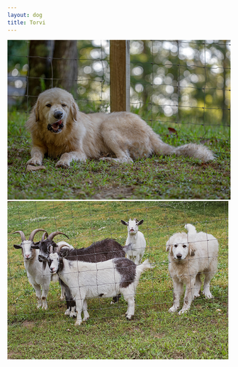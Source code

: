 ```yaml
---
layout: dog
title: Torvi
---
```


<div class="fotorama" data-nav="thumbs" data-allowfullscreen="native">
    <a href="assets/content/dogs/torvi/img/DSC_2229.jpg"><img src="assets/content/dogs/torvi/img/DSC_2229_TB.jpg" data-full="assets/content/dogs/torvi/img/DSC_2229_BG.jpg"/></a>
    <a href="assets/content/dogs/torvi/img/DSC_3248.jpg"><img src="assets/content/dogs/torvi/img/DSC_3248_TB.jpg" data-full="assets/content/dogs/torvi/img/DSC_3248_BG.jpg"/></a>
</div>
